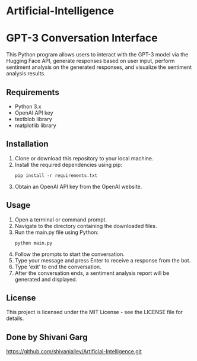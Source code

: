 # Artificial-Intelligence
# GPT-3 Conversation Interface

This Python program allows users to interact with the GPT-3 model via the Hugging Face API, generate responses based on user input, perform sentiment analysis on the generated responses, and visualize the sentiment analysis results.

## Requirements
- Python 3.x
- OpenAI API key
- textblob library
- matplotlib library

## Installation
1. Clone or download this repository to your local machine.
2. Install the required dependencies using pip:
    ```
    pip install -r requirements.txt
    ```
3. Obtain an OpenAI API key from the OpenAI website.

## Usage
1. Open a terminal or command prompt.
2. Navigate to the directory containing the downloaded files.
3. Run the main.py file using Python:
    ```
    python main.py
    ```
4. Follow the prompts to start the conversation.
5. Type your message and press Enter to receive a response from the bot.
6. Type 'exit' to end the conversation.
7. After the conversation ends, a sentiment analysis report will be generated and displayed.

## License
This project is licensed under the MIT License - see the LICENSE file for details.
## Done by Shivani Garg
https://github.com/shivanialley/Artificial-Intelligence.git

